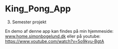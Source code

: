 # King_Pong_App
3. Semester projekt

En demo af denne app kan findes på min hjemmeside: www.home.simonbogelund.dk eller på youtube: https://www.youtube.com/watch?v=5o9kyu-BgtA
